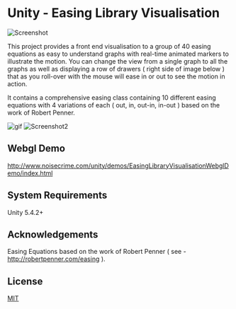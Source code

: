 Unity - Easing Library Visualisation
==================================

![Screenshot](http://i.imgur.com/IvmoeeY.png)

This project provides a front end visualisation to a group of 40 easing equations as easy to understand graphs with real-time animated markers to illustrate the motion. You can change the view from a single graph to all the graphs as well as displaying a row of drawers ( right side of image below ) that as you roll-over with the mouse will ease in or out to see the motion in action.

It contains a comprehensive easing class containing 10 different easing equations with 4 variations of each ( out, in, out-in, in-out ) based on the work of Robert Penner.


![gif](http://i.imgur.com/8y2o4lp.gif) 
![Screenshot2](http://i.imgur.com/gydnXYo.png)


Webgl Demo
----------
http://www.noisecrime.com/unity/demos/EasingLibraryVisualisationWebglDemo/index.html


System Requirements
-------------------
Unity 5.4.2+


Acknowledgements
----------------
Easing Equations based on the work of Robert Penner ( see -  http://robertpenner.com/easing ).


License
-------

[MIT](LICENSE.md)
